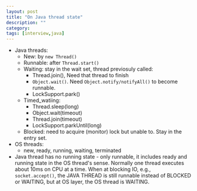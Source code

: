 ```yaml
---
layout: post
title: "On Java thread state"
description: ""
category: 
tags: [interview,java]
---
```


* Java threads:
  * New: by `new Thread()`
  * Runnable: after `Thread.start()`
  * Waiting: stay in the wait set, thread previosuly called:
    * Thread.join(), Need that thread to finish
    * `Object.wait()`. Need `Object.notify/notifyAll()` to become runnable.
    * LockSupport.park()
  * Timed_watiing: 
    * Thread.sleep(long)
    * Object.wait(timeout)
    * Thread.join(timeout)
    * LockSupport.parkUntil(long)
  * Blocked: need to acquire (monitor) lock but unable to. Stay in the entry set.
* OS threads:
  * new, ready, running, waiting, terminated
* Java thread has no running state - only runnable, it includes ready and running state in the OS thread's sense. Normally one thread executes about 10ms on CPU at a time. When at blocking IO, e.g., `socket.accept()`, the JAVA THREAD is still runnable instead of BLOCKED or WAITING, but at OS layer, the OS thread is WAITING.


